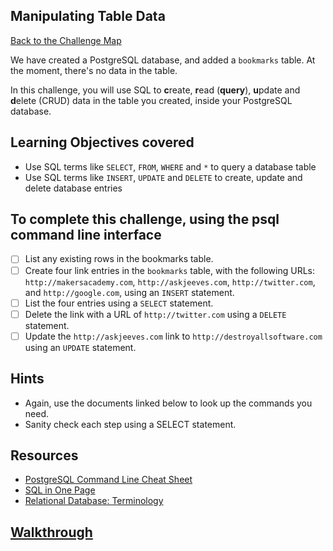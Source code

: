 ## Manipulating Table Data

[Back to the Challenge Map](00_challenge_map.md#challenges)

We have created a PostgreSQL database, and added a `bookmarks` table. At the moment, there's no data in the table.

In this challenge, you will use SQL to **c**reate, **r**ead (**query**), **u**pdate and **d**elete (CRUD) data in the table you created, inside your PostgreSQL database.

## Learning Objectives covered

* Use SQL terms like `SELECT`, `FROM`, `WHERE` and `*` to query a database table
* Use SQL terms like `INSERT`, `UPDATE` and `DELETE` to create, update and delete database entries

## To complete this challenge, using the psql command line interface

- [ ] List any existing rows in the bookmarks table.
- [ ] Create four link entries in the `bookmarks` table, with the following URLs: `http://makersacademy.com`, `http://askjeeves.com`, `http://twitter.com`, and `http://google.com`, using an `INSERT` statement.
- [ ] List the four entries using a `SELECT` statement.
- [ ] Delete the link with a URL of `http://twitter.com` using a `DELETE` statement.
- [ ] Update the `http://askjeeves.com` link to `http://destroyallsoftware.com` using an `UPDATE` statement.

## Hints

* Again, use the documents linked below to look up the commands you need.
* Sanity check each step using a SELECT statement.

## Resources

* [PostgreSQL Command Line Cheat Sheet](http://blog.jasonmeridth.com/posts/postgresql-command-line-cheat-sheet/)
* [SQL in One Page](http://www.cheat-sheets.org/sites/sql.su/)
* [Relational Database: Terminology](https://en.wikipedia.org/wiki/Relational_database#Terminology)

## [Walkthrough](walkthroughs/05.md)
